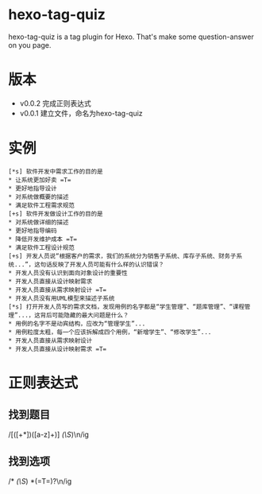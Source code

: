 # hexo-tag-quiz
hexo-tag-quiz is a tag plugin for Hexo. That's make some question-answer on you page.

# 版本
* v0.0.2 完成正则表达式
* v0.0.1 建立文件，命名为hexo-tag-quiz

# 实例
> 
```issue [+]完成以下测试，做到全对以获得答案。
[*s] 软件开发中需求工作的目的是
* 让系统更加好卖 =T=
* 更好地指导设计
* 对系统做概要的描述
* 满足软件工程需求规范
[+s] 软件开发做设计工作的目的是
* 对系统做详细的描述
* 更好地指导编码
* 降低开发维护成本 =T=
* 满足软件工程设计规范
[+s] 开发人员说“根据客户的需求，我们的系统分为销售子系统、库存子系统、财务子系统...”，这句话反映了开发人员可能有什么样的认识错误？
* 开发人员没有认识到面向对象设计的重要性
* 开发人员直接从设计映射需求
* 开发人员直接从需求映射设计 =T=
* 开发人员没有用UML模型来描述子系统
[*s] 打开开发人员写的需求文档，发现用例的名字都是“学生管理”、“题库管理”、“课程管理”...，这背后可能隐藏的最大问题是什么？
* 用例的名字不是动宾结构，应改为“管理学生”...
* 用例粒度太粗，每一个应该拆解成四个用例，“新增学生”、“修改学生”...
* 开发人员直接从需求映射设计
* 开发人员直接从设计映射需求 =T=
```

# 正则表达式
## 找到题目
/\[([+*])([a-z]+)\] *(\S*)\n/ig

## 找到选项
/\* *(\S*) *(=T=)?\n/ig